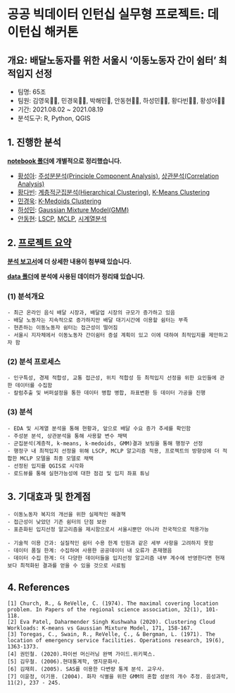 # 공공 빅데이터 인턴십 실무형 프로젝트: 데이턴십 해커톤
## 개요: 배달노동자를 위한 서울시 ‘이동노동자 간이 쉼터’ 최적입지 선정
- 팀명: 65조
- 팀원: 김영욱💇‍♂️, 민경욱🙇‍♀️, 박해민🤴, 안동현👨‍💻, 하성민👩‍💼, 황다빈💁‍♀️, 황성아🤷‍♀️
- 기간: 2021.08.02 ~ 2021.08.19
- 분석도구: R, Python, QGIS

## 1. 진행한 분석
**[notebook 폴더](https://github.com/DonghyunAnn/Gbig-Hackertone/tree/main/notebook)에 개별적으로 정리했습니다.**
- [황성아](https://github.com/DonghyunAnn/Gbig-Hackathon/tree/master/notebook/%ED%99%A9%EC%84%B1%EC%95%84): [주성분분석(Principle Component Analysis)](https://github.com/DonghyunAnn/Gbig-Hackathon/blob/master/notebook/%ED%99%A9%EC%84%B1%EC%95%84/%EC%A3%BC%EC%84%B1%EB%B6%84%EB%B6%84%EC%84%9D_data.R), [상관분석(Correlation Analysis)](https://github.com/DonghyunAnn/Gbig-Hackathon/blob/master/notebook/%ED%99%A9%EC%84%B1%EC%95%84/%EC%83%81%EA%B4%80%EB%B6%84%EC%84%9D_final_data.R)
- [황다빈](https://github.com/DonghyunAnn/Gbig-Hackathon/tree/master/notebook/%ED%99%A9%EB%8B%A4%EB%B9%88): [계층적군집분석(Hierarchical Clustering)](https://github.com/DonghyunAnn/Gbig-Hackathon/blob/master/notebook/%ED%99%A9%EB%8B%A4%EB%B9%88/%EA%B3%84%EC%B8%B5%EC%A0%81%EA%B5%B0%EC%A7%91%EB%B6%84%EC%84%9D_pcadata.ipynb), [K-Means Clustering](https://github.com/DonghyunAnn/Gbig-Hackathon/blob/master/notebook/%ED%99%A9%EB%8B%A4%EB%B9%88/K-Means_pcadata.ipynb)
- [민경욱](https://github.com/DonghyunAnn/Gbig-Hackathon/tree/master/notebook/%EB%AF%BC%EA%B2%BD%EC%9A%B1): [K-Medoids Clustering](https://github.com/DonghyunAnn/Gbig-Hackathon/blob/master/notebook/%EB%AF%BC%EA%B2%BD%EC%9A%B1/K-Medoids.R)
- [하성민](https://github.com/DonghyunAnn/Gbig-Hackathon/tree/master/notebook/%ED%95%98%EC%84%B1%EB%AF%BC): [Gaussian Mixture Model(GMM)](https://github.com/DonghyunAnn/Gbig-Hackathon/blob/master/notebook/%ED%95%98%EC%84%B1%EB%AF%BC/GMM_3cluster.ipynb)
- [안동현](https://github.com/DonghyunAnn/Gbig-Hackertone/tree/main/notebook/%EC%95%88%EB%8F%99%ED%98%84): [LSCP](https://github.com/DonghyunAnn/Gbig-Hackertone/blob/main/notebook/%EC%95%88%EB%8F%99%ED%98%84/LSCP_MCLP_EMDdata.ipynb), [MCLP](https://github.com/DonghyunAnn/Gbig-Hackertone/blob/main/notebook/%EC%95%88%EB%8F%99%ED%98%84/MCLP_Roaddata.ipynb), [시계열분석](https://github.com/DonghyunAnn/Gbig-Hackertone/blob/main/notebook/%EC%95%88%EB%8F%99%ED%98%84/%EC%8B%9C%EA%B3%84%EC%97%B4%EB%B6%84%EC%84%9D_%EC%A0%84%EA%B5%AD.ipynb)


## 2. [프로젝트 요약](https://github.com/DonghyunAnn/Gbig-Hackertone/blob/main/Output/%EC%84%9C%EC%9A%B82_65%EC%A1%B0_%20%EC%B5%9C%EC%A2%85PPT.pdf)

**[분석 보고서](https://github.com/DonghyunAnn/Gbig-Hackertone/blob/main/Output/%EC%84%9C%EC%9A%B82_65%EC%A1%B0_%EB%B6%84%EC%84%9D%EA%B2%B0%EA%B3%BC%EB%B3%B4%EA%B3%A0%EC%84%9C.pdf)에 더 상세한 내용이 첨부돼 있습니다.**

**[data 폴더](https://github.com/DonghyunAnn/Gbig-Hackertone/tree/main/data)에 분석에 사용된 데이터가 정리돼 있습니다.** 

### (1) 분석개요
```
- 최근 온라인 음식 배달 시장과, 배달업 시장의 규모가 증가하고 있음
- 배달 노동자는 지속적으로 증가하지만 배달 대기시간에 이용할 쉼터는 부족
- 현존하는 이동노동자 쉼터는 접근성이 떨어짐
- 서울시 지자체에서 이동노동자 간이쉼터 증설 계획이 있고 이에 대하여 최적입지를 제안하고자 함
```
### (2) 분석 프로세스
```
- 인구특성, 경제 적합성, 교통 접근성, 위치 적합성 등 최적입지 선정을 위한 요인들에 관한 데이터를 수집함
- 칼럼추출 및 버퍼설정을 통한 데이터 병합 병합, 좌표변환 등 데이터 가공을 진행
```
### (3) 분석
```
- EDA 및 시계열 분석을 통해 현황과, 앞으로 배달 수요 증가 추세를 확인함
- 주성분 분석, 상관분석을 통해 사용할 변수 채택
- 군집분석(계층적, k-means, k-medoids, GMM)결과 보팅을 통해 행정구 선정
- 행정구 내 최적입지 선정을 위해 LSCP, MCLP 알고리즘 적용, 프로젝트의 방향성에 더 적합한 MCLP 모델을 최종 모델로 채택
- 선정된 입지를 QGIS로 시각화
- 로드뷰를 통해 실현가능성에 대한 점검 및 입지 좌표 튜닝
```

## 3. 기대효과 및 한계점
```
- 이동노동자 복지의 개선을 위한 실제적인 해결책
- 접근성이 낮았던 기존 쉼터의 단점 보완
- 표준화된 입지선정 알고리즘을 제시함으로서 서울시뿐만 아니라 전국적으로 적용가능

- 기술적 이용 간과: 실질적인 쉼터 수용 한계 인원과 같은 세부 사항을 고려하지 못함
- 데이터 품질 한계: 수집하여 사용한 공공데이터 내 오류가 존재했음
- 데이터 수집 한계: 더 다양한 데이터들을 입지선정 알고리즘 내부 계수에 반영한다면 현재보다 최적화된 결과를 얻을 수 있을 것으로 사료됨 
```

## 4. References
```
[1] Church, R., & ReVelle, C. (1974). The maximal covering location problem. In Papers of the regional science association, 32(1), 101-118.
[2] Eva Patel, Daharmender Singh Kushwaha (2020). Clustering Cloud Workloads: K-means vs Gaussian Mixture Model, 171, 158-167.
[3] Toregas, C., Swain, R., ReVelle, C., & Bergman, L. (1971). The location of emergency service facilities. Operations research, 19(6), 1363-1373.
[4] 권민철. (2020).파이썬 머신러닝 완벽 가이드.위키북스.
[5] 김우철. (2006).현대통계학, 영지문화사.
[6] 김재희. (2005). SAS를 이용한 다변량 통계 분석. 교우사.
[7] 이윤정, 이기용. (2004). 화자 식별을 위한 GMM의 혼합 성분의 개수 추정. 음성과학, 11(2), 237 - 245.
```
